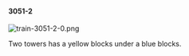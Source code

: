 #### 3051-2
![train-3051-2-0.png](https://github.com/lil-lab/nlvr/raw/master/nlvr/train/images/49/train-3051-2-0.png "train-3051-2-0.png")

Two towers has a yellow blocks under a blue blocks.